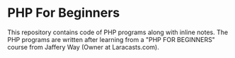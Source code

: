 # PHP For Beginners 

This repository contains code of PHP programs along with inline notes. The PHP programs are written after learning from a "PHP FOR BEGINNERS" course from Jaffery Way (Owner at Laracasts.com).